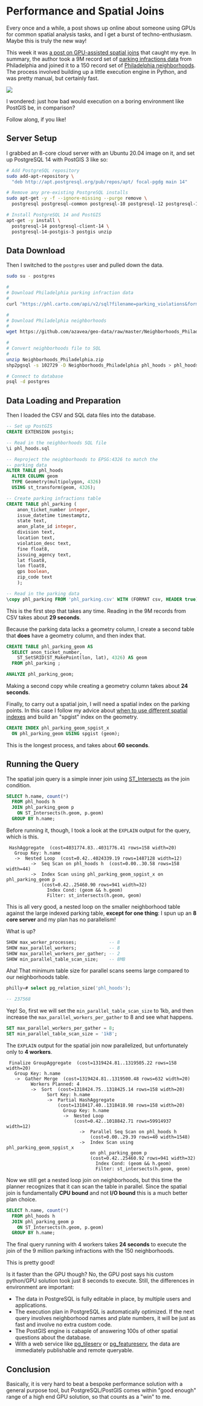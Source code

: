 # Performance and Spatial Joins

Every once and a while, a post shows up online about someone using GPUs for common spatial analysis tasks, and I get a burst of techno-enthusiasm. Maybe this is truly the new way! 

This week it was [a post on GPU-assisted spatial joins](https://medium.com/swlh/how-to-perform-fast-and-powerful-geospatial-data-analysis-with-gpu-48f16a168b10) that caught my eye. In summary, the author took a 9M record set of [parking infractions data](https://www.opendataphilly.org/dataset/parking-violations) from Philadelphia and joined it to a 150 record set of [Philadelphia neighborhoods](https://www.opendataphilly.org/dataset/philadelphia-neighborhoods). The process involved building up a little execution engine in Python, and was pretty manual, but certainly fast.

<img src="img/philly01.jpg" />

I wondered: just how bad would execution on a boring environment like PostGIS be, in comparison?

Follow along, if you like!

## Server Setup

I grabbed an 8-core cloud server with an Ubuntu 20.04 image on it, and set up PostgreSQL 14 with PostGIS 3 like so:

```bash
# Add PostgreSQL repository
sudo add-apt-repository \
  "deb http://apt.postgresql.org/pub/repos/apt/ focal-pgdg main 14"

# Remove any pre-existing PostgreSQL installs
sudo apt-get -y -f --ignore-missing --purge remove \
  postgresql postgresql-common postgresql-10 postgresql-12 postgresql-13

# Install PostgreSQL 14 and PostGIS  
apt-get -y install \
  postgresql-14 postgresql-client-14 \
  postgresql-14-postgis-3 postgis unzip 
```

## Data Download

Then I switched to the `postgres` user and pulled down the data.

```bash
sudo su - postgres

#
# Download Philadelphia parking infraction data 
#
curl "https://phl.carto.com/api/v2/sql?filename=parking_violations&format=csv&skipfields=cartodb_id,the_geom,the_geom_webmercator&q=SELECT%20*%20FROM%20parking_violations%20WHERE%20issue_datetime%20%3E=%20%272012-01-01%27%20AND%20issue_datetime%20%3C%20%272017-12-31%27" > phl_parking.csv

#
# Download Philadelphia neighborhoods
#
wget https://github.com/azavea/geo-data/raw/master/Neighborhoods_Philadelphia/Neighborhoods_Philadelphia.zip

#
# Convert neighborhoods file to SQL
#
unzip Neighborhoods_Philadelphia.zip
shp2pgsql -s 102729 -D Neighborhoods_Philadelphia phl_hoods > phl_hoods.sql

# Connect to database
psql -d postgres
```

## Data Loading and Preparation

Then I loaded the CSV and SQL data files into the database.

```sql
-- Set up PostGIS
CREATE EXTENSION postgis;

-- Read in the neighborhoods SQL file
\i phl_hoods.sql

-- Reproject the neighborhoods to EPSG:4326 to match the
-- parking data
ALTER TABLE phl_hoods 
  ALTER COLUMN geom 
  TYPE Geometry(multipolygon, 4326) 
  USING st_transform(geom, 4326);

-- Create parking infractions table
CREATE TABLE phl_parking (
    anon_ticket_number integer,
    issue_datetime timestamptz,
    state text,
    anon_plate_id integer,
    division text,
    location text,
    violation_desc text,
    fine float8,
    issuing_agency text,
    lat float8,
    lon float8,
    gps boolean,
    zip_code text
    );

-- Read in the parking data
\copy phl_parking FROM 'phl_parking.csv' WITH (FORMAT csv, HEADER true);
```

This is the first step that takes any time. Reading in the 9M records from CSV takes about **29 seconds**.

Because the parking data lacks a geometry column, I create a second table that **does** have a geometry column, and then index that.

```sql
CREATE TABLE phl_parking_geom AS
  SELECT anon_ticket_number, 
    ST_SetSRID(ST_MakePoint(lon, lat), 4326) AS geom 
  FROM phl_parking ;

ANALYZE phl_parking_geom;
```

Making a second copy while creating a geometry column takes about **24 seconds**.

Finally, to carry out a spatial join, I will need a spatial index on the parking points. In this case I follow my advice about [when to use different spatial indexes](https://blog.crunchydata.com/blog/the-many-spatial-indexes-of-postgis) and build an "spgist" index on the geometry.

```sql
CREATE INDEX phl_parking_geom_spgist_x 
  ON phl_parking_geom USING spgist (geom);
```

This is the longest process, and takes about **60 seconds**.

## Running the Query

The spatial join query is a simple inner join using [ST_Intersects](https://postgis.net/docs/ST_Intersects.html) as the join condition.

```sql
SELECT h.name, count(*) 
  FROM phl_hoods h
  JOIN phl_parking_geom p
    ON ST_Intersects(h.geom, p.geom)
  GROUP BY h.name;
```

Before running it, though, I took a look at the `EXPLAIN` output for the query, which is this.

```
 HashAggregate  (cost=4031774.83..4031776.41 rows=158 width=20)
   Group Key: h.name
   ->  Nested Loop  (cost=0.42..4024339.19 rows=1487128 width=12)
         ->  Seq Scan on phl_hoods h  (cost=0.00..30.58 rows=158 width=44)
         ->  Index Scan using phl_parking_geom_spgist_x on phl_parking_geom p  
             (cost=0.42..25460.90 rows=941 width=32)
               Index Cond: (geom && h.geom)
               Filter: st_intersects(h.geom, geom)
```

This is all very good, a nested loop on the smaller neighborhood table against the large indexed parking table, **except for one thing**: I spun up an **8 core server** and my plan has no parallelism! 

What is up?

```sql
SHOW max_worker_processes;            -- 8
SHOW max_parallel_workers;            -- 8
SHOW max_parallel_workers_per_gather; -- 2
SHOW min_parallel_table_scan_size;    -- 8MB
```

Aha! That minimum table size for parallel scans seems large compared to our neighborhoods table.

```sql
philly=# select pg_relation_size('phl_hoods'); 

-- 237568
```

Yep! So, first we will set the `min_parallel_table_scan_size` to 1kb, and then increase the `max_parallel_workers_per_gather` to 8 and see what happens.

```sql
SET max_parallel_workers_per_gather = 8;
SET min_parallel_table_scan_size = '1kB';
```

The `EXPLAIN` output for the spatial join now parallelized, but unfortunately only to **4 workers**.

```
 Finalize GroupAggregate  (cost=1319424.81..1319505.22 rows=158 width=20)
   Group Key: h.name
   ->  Gather Merge  (cost=1319424.81..1319500.48 rows=632 width=20)
         Workers Planned: 4
         ->  Sort  (cost=1318424.75..1318425.14 rows=158 width=20)
               Sort Key: h.name
               ->  Partial HashAggregate  
                   (cost=1318417.40..1318418.98 rows=158 width=20)
                     Group Key: h.name
                     ->  Nested Loop  
                         (cost=0.42..1018842.71 rows=59914937 width=12)
                           ->  Parallel Seq Scan on phl_hoods h  
                               (cost=0.00..29.39 rows=40 width=1548)
                           ->  Index Scan using phl_parking_geom_spgist_x 
                               on phl_parking_geom p  
                               (cost=0.42..25460.92 rows=941 width=32)
                                 Index Cond: (geom && h.geom)
                                 Filter: st_intersects(h.geom, geom)
```

Now we still get a nested loop join on neighborhoods, but this time the planner recognizes that it can scan the table in parallel. Since the spatial join is fundamentally **CPU bound** and not **I/O bound** this is a much better plan choice.

```sql
SELECT h.name, count(*) 
  FROM phl_hoods h
  JOIN phl_parking_geom p
    ON ST_Intersects(h.geom, p.geom)
  GROUP BY h.name;
```

The final query running with 4 workers takes **24 seconds** to execute the join of the 9 million parking infractions with the 150 neighborhoods.

This is pretty good!

Is it faster than the GPU though? No, the GPU post says his custom python/GPU solution took just 8 seconds to execute. Still, the differences in environment are important:

* The data in PostgreSQL is fully editable in place, by multiple users and applications.
* The execution plan in PostgreSQL is automatically optimized. If the next query involves neighborhood names and plate numbers, it will be just as fast and involve no extra custom code.
* The PostGIS engine is cabaple of answering 100s of other spatial questions about the database.
* With a web service like [pg_tileserv](https://github.com/crunchydata/pg_tileserv) or [pg_featureserv](https://github.com/crunchydata/pg_featureserv), the data are immediately publishable and remote queryable.

## Conclusion

Basically, it is very hard to beat a bespoke performance solution with a general purpose tool, but PostgreSQL/PostGIS comes within "good enough" range of a high end GPU solution, so that counts as a "win" to me.



